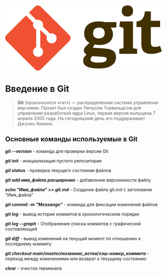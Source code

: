 ![This is a alt text.](/image/git.png "This is a sample image.")

# Введение в  Git

>__Git__ (произносится «гит») — распределённая система управления версиями. Проект был создан Линусом Торвальдсом для управления разработкой ядра Linux, первая версия выпущена 7 апреля 2005 года. На сегодняшний день его поддерживает Джунио Хамано.

## Основные команды используемые в __Git__

__*git --version*__ - команда для проверки версии Git

__*git init*__ - инициализация пустого репозитория

__*git status*__ - проверка текущего состояния файлов

__*git add имя_файла.расширение*__ - добавление версионности файлу

__*echo "Имя_файла" >> git.md*__ - Создание файла git.md с заголовком "Имя_файла"

__*git commit -m "Messange"*__ - команда для фиксации изменений файлов

__*git log*__ - вывод истории коммитов в хронологическом порядке

__*git log --graph*__ - Отображение списка коммитов с графической состовляющей

__*git diff*__ - вывод изменений на текущий момент по отношению к последнему коммиту

__*git checkout main/master/название_ветки/хэш-номер_коммита*__ - переход между изменениями или возврат к текущему состоянию

__*clear*__ - очистка терминала

